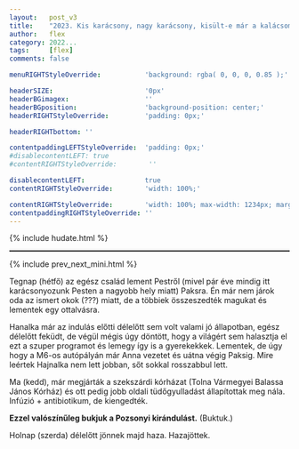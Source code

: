 ```yaml
---
layout:   post_v3
title:    "2023. Kis karácsony, nagy karácsony, kisült-e már a kalácsom?"
author:   flex
category: 2022...
tags:     [flex]
comments: false

menuRIGHTStyleOverride:           'background: rgba( 0, 0, 0, 0.85 );'

headerSIZE:                       '0px'
headerBGimagex:                   ''
headerBGposition:                 'background-position: center;'
headerRIGHTStyleOverride:         'padding: 0px;'

headerRIGHTbottom: ''

contentpaddingLEFTStyleOverride:  'padding: 0px;'
#disablecontentLEFT: true
#contentRIGHTStyleOverride:        ''

disablecontentLEFT:               true
contentRIGHTStyleOverride:        'width: 100%;'

contentRIGHTStyleOverride:        'width: 100%; max-width: 1234px; margin: auto;'
contentpaddingRIGHTStyleOverride: ''
---
```


<link rel="stylesheet" type="text/css" href="css/override_v2_courier.css">

{% include hudate.html %}

<hr style="border-top: 1px solid;">

{% include prev_next_mini.html %}

Tegnap (hétfő) az egész család lement Pestről (mivel pár éve mindig itt karácsonyozunk Pesten a nagyobb hely miatt) Paksra. Én már nem járok oda az ismert okok (???) miatt, de a többiek összeszedték magukat és lementek egy ottalvásra.

Hanalka már az indulás előtti délelőtt sem volt valami jó állapotban, egész délelőtt feküdt, de végül mégis úgy döntött, hogy a világért sem halasztja el ezt a szuper programot és lemegy így is a gyerekekkek. Lementek, de úgy hogy a M6-os autópályán már Anna vezetet és uátna végig Paksig. Mire leértek Hajnalka nem lett jobban, sőt sokkal rosszabbul lett.

Ma (kedd), már megjárták a szekszárdi kórházat (Tolna Vármegyei Balassa János Kórház) és ott pedig jobb oldali tüdőgyulladást állapítottak meg nála. Infúzió + antibiotikum, de kiengedték.

**Ezzel valószínűleg bukjuk a Pozsonyi kirándulást.** (Buktuk.)

Holnap (szerda) délelőtt jönnek majd haza. Hazajöttek.
